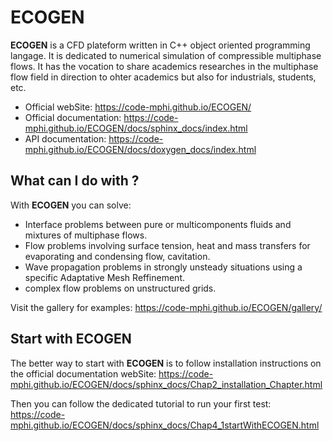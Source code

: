 ECOGEN
======

**ECOGEN** is a CFD plateform written in C++ object oriented programming langage. It is dedicated to numerical simulation of compressible multiphase flows. It has the vocation to share academics researches in the multiphase flow field in direction to ohter academics but also for industrials, students, etc.

* Official webSite: https://code-mphi.github.io/ECOGEN/
* Official documentation: https://code-mphi.github.io/ECOGEN/docs/sphinx_docs/index.html
* API documentation: https://code-mphi.github.io/ECOGEN/docs/doxygen_docs/index.html

What can I do with ?
--------------------
With **ECOGEN** you can solve:

* Interface problems between pure or multicomponents fluids and mixtures of multiphase flows.
* Flow problems involving surface tension, heat and mass transfers for evaporating and condensing flow, cavitation.
* Wave propagation problems in strongly unsteady situations using a specific Adaptative Mesh Reffinement.
* complex flow problems on unstructured grids.

Visit the gallery for examples: https://code-mphi.github.io/ECOGEN/gallery/

Start with ECOGEN
-----------------
The better way to start with **ECOGEN** is to follow installation instructions on the official documentation webSite: https://code-mphi.github.io/ECOGEN/docs/sphinx_docs/Chap2_installation_Chapter.html

Then you can follow the dedicated tutorial to run your first test: https://code-mphi.github.io/ECOGEN/docs/sphinx_docs/Chap4_1startWithECOGEN.html